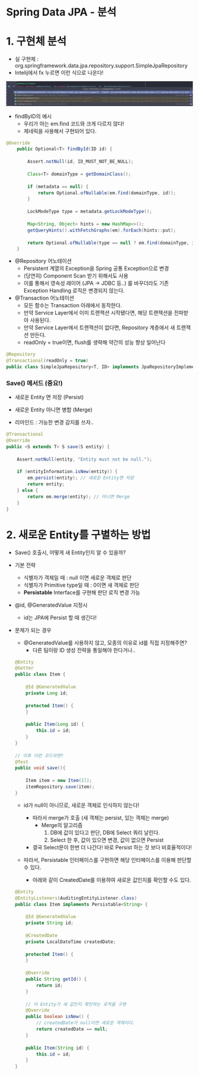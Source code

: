 # Spring Data JPA - 분석

# 1. 구현체 분석

- 실 구현체 : org.springframework.data.jpa.repository.support.SimpleJpaRepository
- Intelij에서 fx 누르면 이런 식으로 나온다!

![Untitled](https://github.com/LemonDouble/TIL/blob/main/spring/image/Untitled.png)

- findByID의 예시
    - 우리가 아는 em.find 코드와 크게 다르지 않다!
    - 제네릭을 사용해서 구현되어 있다.

```java
@Override
	public Optional<T> findById(ID id) {

		Assert.notNull(id, ID_MUST_NOT_BE_NULL);

		Class<T> domainType = getDomainClass();

		if (metadata == null) {
			return Optional.ofNullable(em.find(domainType, id));
		}

		LockModeType type = metadata.getLockModeType();

		Map<String, Object> hints = new HashMap<>();
		getQueryHints().withFetchGraphs(em).forEach(hints::put);

		return Optional.ofNullable(type == null ? em.find(domainType, id, hints) : em.find(domainType, id, type, hints));
	}
```

- @Repository 어노테이션
    - Persistent 계열의 Exception을 Spring 공통 Exception으로 변경
    - (당연히) Component Scan 받기 위해서도 사용
    - 이를 통해서 영속성 레이어 (JPA → JDBC 등..) 를 바꾸더라도 기존 Exception Handling 로직은 변경되지 않는다.
- @Transaction 어노테이션
    - 모든 함수는 Transaction 아래에서 동작한다.
    - 만약 Service Layer에서 이미 트랜잭션 시작됐다면, 해당 트랜잭션을 전파받아 사용된다.
    - 만약 Service Layer에서 트랜잭션이 없다면, Repository 계층에서 새 트랜잭션 만든다.
    - readOnly = true이면, flush를 생략해 약간의 성능 향상 일어난다

```java
@Repository
@Transactional(readOnly = true)
public class SimpleJpaRepository<T, ID> implements JpaRepositoryImplementation<T, ID> {
```

### Save() 메서드 (중요!)

- 새로운 Entity 면 저장 (Persist)
- 새로운 Entity 아니면 병합 (Merge)

- 리마인드 : 가능한 변경 감지를 쓰자..

```java
@Transactional
@Override
public <S extends T> S save(S entity) {

	Assert.notNull(entity, "Entity must not be null.");

	if (entityInformation.isNew(entity)) {
		em.persist(entity); // 새로운 Entity면 저장
		return entity;
	} else {
		return em.merge(entity); // 아니면 Merge
	}
}
```

# 2. 새로운 Entity를 구별하는 방법

- Save() 호출시, 어떻게 새 Entity인지 알 수 있을까?

- 기본 전략
    - 식별자가 객체일 때 : null 이면 새로운 객체로 판단
    - 식별자가 Primitive type일 때 : 0이면 새 객체로 판단
    - **Persistable** Interface를 구현해 판단 로직 변경 가능

- @id, @GeneratedValue 지정시
    - id는 JPA에 Persist 할 때 생긴다!

- 문제가 되는 경우
    - @GeneratedValue를 사용하지 않고, 모종의 이유로 id를 직접 지정해주면?
        - 다른 팀이랑 ID 생성 전략을 통일해야 한다거나..
    
    ```java
    @Entity
    @Getter
    public class Item {
    
        @Id @GeneratedValue
        private Long id;
    
        protected Item() {
        }
    
        public Item(Long id) {
            this.id = id;
        }
    }
    
    // 이후 이런 코드라면?
    @Test
    public void save(){
    
        Item item = new Item(1l);
        itemRepository.save(item);
    }
    ```
    
    - id가 null이 아니므로, 새로운 객체로 인식하지 않는다!
        - 따라서 merge가 호출 (새 객체는 persist, 있는 객체는 merge)
            - Merge의 알고리즘
                1. DB에 값이 있다고 판단, DB에 Select 쿼리 날린다.
                2. Select 한 후, 값이 있으면 변경, 값이 없으면 Persist
        - 결국 Select문이 한번 더 나간다! 바로 Persist 하는 것 보다 비효율적이다!
    
    - 따라서, Persistable 인터페이스를 구현하면 해당 인터페이스를 이용해 판단할 수 있다.
        - 아래와 같이 CreatedDate를 이용하여 새로운 값인지를 확인할 수도 있다.
    
    ```java
    @Entity
    @EntityListeners(AuditingEntityListener.class)
    public class Item implements Persistable<String> {
    
        @Id @GeneratedValue
        private String id;
    
        @CreatedDate
        private LocalDateTime createdDate;
    
        protected Item() {
        }
    
        @Override
        public String getId() {
            return id;
        }
    
        // 이 Entity가 새 값인지 확인하는 로직을 구현
        @Override
        public boolean isNew() {
            // createdDate가 null이면 새로운 객체이다.
            return createdDate == null;
        }
    
        public Item(String id) {
            this.id = id;
        }
    }
    ```

